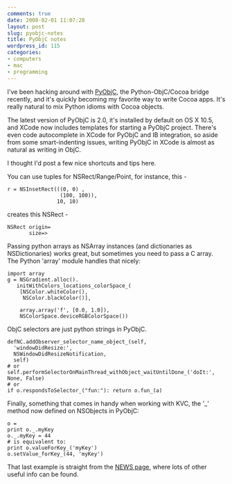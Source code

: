 ```yaml
---
comments: true
date: 2008-02-01 11:07:28
layout: post
slug: pyobjc-notes
title: PyObjC notes
wordpress_id: 115
categories:
- computers
- mac
- programming
---
```


I've been hacking around with [PyObjC](http://pyobjc.sf.net), the Python-ObjC/Cocoa bridge recently, and it's quickly becoming my favorite way to write Cocoa apps. It's really natural to mix Python idioms with Cocoa objects.

The latest version of PyObjC is 2.0, it's installed by default on OS X 10.5, and XCode now includes templates for starting a PyObjC project. There's even code autocomplete in XCode for PyObjC and IB integration, so aside from some smart-indenting issues, writing PyObjC in XCode is almost as natural as writing in ObjC.

I thought I'd post a few nice shortcuts and tips here.

  

You can use tuples for NSRect/Range/Point, for instance, this -

    r = NSInsetRect(((0, 0) ,
                     (100, 100)),
                    10, 10)


creates this NSRect -

    NSRect origin=
           size=>

  

Passing python arrays as NSArray instances (and dictionaries as NSDictionaries) works great, but sometimes you need to pass a C array. The Python 'array' module handles that nicely:

    import array
    g = NSGradient.alloc().
       initWithColors_locations_colorSpace_(
        [NSColor.whiteColor(),
         NSColor.blackColor()],   

        array.array('f', [0.0, 1.0]),
        NSColorSpace.deviceRGBColorSpace())


  

ObjC selectors are just python strings in PyObjC.

    defNC.addObserver_selector_name_object_(self,
      'windowDidResize:',
      NSWindowDidResizeNotification,
      self)
    # or
    self.performSelectorOnMainThread_withObject_waitUntilDone_('doIt:', None, False)
    # or
    if o.respondsToSelector_("fun:"): return o.fun_(a)

  

Finally, something that comes in handy when working with KVC, the  '_' method now defined on NSObjects in PyObjC:

    o = 
    print o._.myKey
    o._.myKey = 44
    # is equivalent to:
    print o.valueForKey_('myKey')
    o.setValue_forKey_(44, 'myKey')

  

That last example is straight from the [NEWS page](http://pyobjc.sourceforge.net/NEWS-2.0.html), where lots of other useful info can be found.
